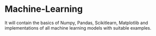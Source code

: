 # Machine-Learning
It will contain the basics of Numpy, Pandas, Scikitlearn, Matplotlib and implementations of all  machine learning models with suitable examples.
